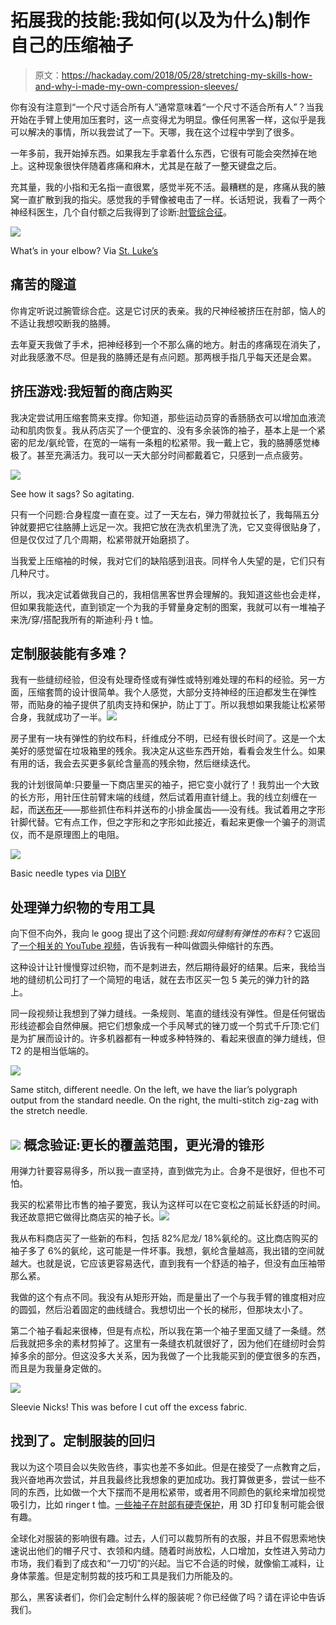 # 拓展我的技能:我如何(以及为什么)制作自己的压缩袖子

> 原文：<https://hackaday.com/2018/05/28/stretching-my-skills-how-and-why-i-made-my-own-compression-sleeves/>

你有没有注意到“一个尺寸适合所有人”通常意味着“一个尺寸不适合所有人”？当我开始在手臂上使用加压套时，这一点变得尤为明显。像任何黑客一样，这似乎是我可以解决的事情，所以我尝试了一下。天哪，我在这个过程中学到了很多。

一年多前，我开始掉东西。如果我左手拿着什么东西，它很有可能会突然掉在地上。这种现象很快伴随着疼痛和麻木，尤其是在敲了一整天键盘之后。

充其量，我的小指和无名指一直很累，感觉半死不活。最糟糕的是，疼痛从我的腋窝一直扩散到我的指尖。感觉我的手臂像被电击了一样。长话短说，我看了一两个神经科医生，几个自付额之后我得到了诊断:[肘管综合征](https://orthoinfo.aaos.org/en/diseases--conditions/ulnar-nerve-entrapment-at-the-elbow-cubital-tunnel-syndrome/)。

[![](img/d00063e8b5222143024d917d71bfa560.png)](https://hackaday.com/wp-content/uploads/2018/05/cubital-tunnel.png)

What’s in your elbow? Via [St. Luke’s](https://www.saintlukeskc.org/health-library/cubital-tunnel-syndrome)

## 痛苦的隧道

你肯定听说过腕管综合症。这是它讨厌的表亲。我的尺神经被挤压在肘部，恼人的不适让我想咬断我的胳膊。

去年夏天我做了手术，把神经移到一个不那么痛的地方。射击的疼痛现在消失了，对此我感激不尽。但是我的胳膊还是有点问题。那两根手指几乎每天还是会累。

## 挤压游戏:我短暂的商店购买

我决定尝试用压缩套筒来支撑。你知道，那些运动员穿的香肠肠衣可以增加血液流动和肌肉恢复。我从药店买了一个便宜的、没有多余装饰的袖子，基本上是一个紧密的尼龙/氨纶管，在宽的一端有一条粗的松紧带。我一戴上它，我的胳膊感觉棒极了。甚至充满活力。我可以一天大部分时间都戴着它，只感到一点点疲劳。

![](img/0fd7a0918d58a2405619c57f84cbd865.png)

See how it sags? So agitating.

只有一个问题:合身程度一直在变。过了一天左右，弹力带就拉长了，我每隔五分钟就要把它往胳膊上远足一次。我把它放在洗衣机里洗了洗，它又变得很贴身了，但是仅仅过了几个周期，松紧带就开始磨损了。

当我爱上压缩袖的时候，我对它们的缺陷感到沮丧。同样令人失望的是，它们只有几种尺寸。

所以，我决定试着做我自己的，我相信黑客世界会理解的。我知道这些也会走样，但如果我能迭代，直到锁定一个为我的手臂量身定制的图案，我就可以有一堆袖子来洗/穿/搭配我所有的斯迪利·丹 t 恤。

## 定制服装能有多难？

我有一些缝纫经验，但没有处理奇怪或有弹性或特别难处理的布料的经验。另一方面，压缩套筒的设计很简单。我个人感觉，大部分支持神经的压迫都发生在弹性带，而贴身的袖子提供了肌肉支持和保护，防止丁丁。所以我想如果我能让松紧带合身，我就成功了一半。![](img/559710387f3b8c01c52c36a07e6966d5.png)

房子里有一块有弹性的豹纹布料，纤维成分不明，已经有很长时间了。这是一个太美好的感觉留在垃圾箱里的残余。我决定从这些东西开始，看看会发生什么。如果有用的话，我会去买更多氨纶含量高的残余物，然后继续迭代。

我的计划很简单:只要量一下商店里买的袖子，把它变小就行了！我剪出一个大致的长方形，用针压住前臂末端的线缝，然后试着用直针缝上。我的线立刻缠在一起，而[送布牙](https://en.wikipedia.org/wiki/Feed_dogs)——那些抓住布料并送布的小排金属齿——没有线。我试着用之字形针脚代替。它有点工作，但之字形和之字形如此接近，看起来更像一个骗子的测谎仪，而不是原理图上的电阻。

[![](img/2ea9047e90bc4a0cf6c73d1e9b5b8aee.png)](https://hackaday.com/wp-content/uploads/2018/05/needles.jpg)

Basic needle types via [DIBY](https://doitbetteryourself.club)

## 处理弹力织物的专用工具

向下但不向外，我向 le goog 提出了这个问题:*我如何缝制有弹性的布料*？它返回了[一个相关的 YouTube 视频](https://www.youtube.com/watch?v=3GhepZqOzYE)，告诉我有一种叫做圆头伸缩针的东西。

这种设计让针慢慢穿过织物，而不是刺进去，然后期待最好的结果。后来，我给当地的缝纫机公司打了一个简短的电话，就在去市区买一包 5 美元的弹力针的路上。

同一段视频让我想到了弹力缝线。一条规则、笔直的缝线没有弹性。但是任何锯齿形线迹都会自然伸展。把它们想象成一个手风琴式的锉刀或一个剪式千斤顶:它们是为扩展而设计的。许多机器都有一种或多种特殊的、看起来很直的弹力缝线，但 T2 的是相当低端的。

[![](img/919d7825b38cfecbc367e5feb5ea96a7.png)](https://hackaday.com/wp-content/uploads/2018/05/good-v-bad-stitches2.png)

Same stitch, different needle. On the left, we have the liar’s polygraph output from the standard needle. On the right, the multi-stitch zig-zag with the stretch needle.

## [![](img/c5214d6227b2dbb151a6dbc86d844000.png)](https://hackaday.com/wp-content/uploads/2018/05/leopard-proto1.png) 概念验证:更长的覆盖范围，更光滑的锥形

用弹力针要容易得多，所以我一直坚持，直到做完为止。合身不是很好，但也不可怕。

我买的松紧带比市售的袖子要宽，我认为这样可以在它变松之前延长舒适的时间。我还故意把它做得比商店买的袖子长。![](img/658ff8ff2c6e8cf8abfc38745bc27154.png)

我从布料商店买了一些新的布料，包括 82%尼龙/ 18%氨纶的。这比商店购买的袖子多了 6%的氨纶，这可能是一件坏事。我想，氨纶含量越高，我出错的空间就越大。也就是说，它应该更容易迭代，直到我有一个舒适的袖子，但没有血压袖带那么紧。

我做的这个有点不同。我没有从矩形开始，而是量出了一个与我手臂的锥度相对应的圆弧，然后沿着固定的曲线缝合。我想切出一个长的梯形，但那块太小了。

第二个袖子看起来很棒，但是有点松，所以我在第一个袖子里面又缝了一条缝。然后我就把多余的素材剪掉了。这里有一条缝衣机就很好了，因为他们在缝纫时会剪掉多余的部分。但这没多大关系，因为我做了一个比我能买到的便宜很多的东西，而且是为我量身定做的。

[![](img/137930bf775522d18bb93e50ce12cbc4.png)](https://hackaday.com/wp-content/uploads/2018/05/mk-ii-double-seams1.png)

Sleevie Nicks! This was before I cut off the excess fabric.

## 找到了。定制服装的回归

我以为这个项目会以失败告终，事实也差不多如此。但是在接受了一点教育之后，我兴奋地再次尝试，并且我最终比我想象的更加成功。我打算做更多，尝试一些不同的东西，比如做一个大下摆而不是用松紧带，或者用不同颜色的氨纶来增加视觉吸引力，比如 ringer t 恤。[一些袖子在肘部有硬壳保护](http://www.kansascity.com/sports/mlb/kansas-city-royals/wbxu4t/picture173141956/alternates/FREE_768/whit%20merrifield(3))，用 3D 打印复制可能会很有趣。

全球化对服装的影响很有趣。过去，人们可以裁剪所有的衣服，并且不假思索地快速说出他们的帽子尺寸、衣领和内缝。随着时尚放松，人口增加，女性进入劳动力市场，我们看到了成衣和“一刀切”的兴起。当它不合适的时候，就像偷工减料，让身体蒙羞。但是定制剪裁的技巧和工具是我们力所能及的。

那么，黑客读者们，你们会定制什么样的服装呢？你已经做了吗？请在评论中告诉我们。